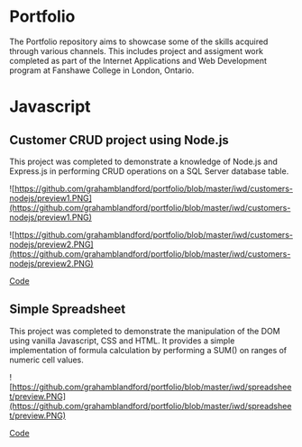 # Portfolio

The Portfolio repository aims to showcase some of the skills acquired through various channels. This includes project and assigment work completed as part of the Internet Applications and Web Development program at Fanshawe College in London, Ontario.

# Javascript

## Customer CRUD project using Node.js

This project was completed to demonstrate a knowledge of Node.js and Express.js in performing CRUD operations on a SQL Server database table.  

![https://github.com/grahamblandford/portfolio/blob/master/iwd/customers-nodejs/preview1.PNG](https://github.com/grahamblandford/portfolio/blob/master/iwd/customers-nodejs/preview1.PNG)

![https://github.com/grahamblandford/portfolio/blob/master/iwd/customers-nodejs/preview2.PNG](https://github.com/grahamblandford/portfolio/blob/master/iwd/customers-nodejs/preview2.PNG)

[Code](https://github.com/grahamblandford/portfolio/tree/master/iwd/customers-nodejs/customers)

## Simple Spreadsheet

This project was completed to demonstrate the manipulation of the DOM using vanilla Javascript, CSS and HTML. It provides a simple implementation of formula calculation by performing a SUM() on ranges of numeric cell values.

![https://github.com/grahamblandford/portfolio/blob/master/iwd/spreadsheet/preview.PNG](https://github.com/grahamblandford/portfolio/blob/master/iwd/spreadsheet/preview.PNG)

[Code](https://github.com/grahamblandford/portfolio/tree/master/iwd/spreadsheet)
